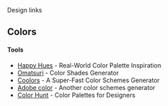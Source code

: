 Design links

## Colors

#### Tools
- [Happy Hues](https://www.happyhues.co/) - Real-World Color Palette Inspiration
- [Omatsuri](https://omatsuri.app/color-shades-generator) - Color Shades Generator
- [Coolors](https://coolors.co/) - A Super-Fast Color Schemes Generator
- [Adobe color](https://color.adobe.com/create) - Another color schemes generator
- [Color Hunt](https://colorhunt.co/) - Color Palettes for Designers

